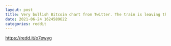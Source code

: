 ```yaml
--- 
layout: post 
title: Very bullish Bitcoin chart from Twitter. The train is leaving the station! Get your BUY orders in now. 
date: 2021-06-24 1624589622 
categories: reddit 
--- 
```

https://redd.it/o7ewyg